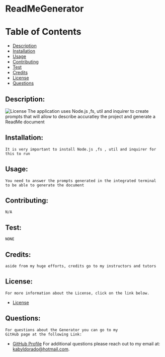 
# ReadMeGenerator
# Table of Contents
- [Description](#description)
- [Installation](#installation)
- [Usage](#usage) 
- [Contributing](#contributing)
- [Test](#test)
- [Credits](#credits)
- [License](#license) 
- [Questions](#questions)
## Description:
![License](https://img.shields.io/badge/License--blue.svg "License Badge")
    The application uses Node.js ,fs, util and inquirer to create prompts that will allow to describe accuratley the project and generate a ReadMe document
## Installation:
    It is very important to install Node.js ,fs , util and inquirer for this to run
## Usage:
    You need to answer the prompts generated in the integrated terminal  to be able to generate the document
## Contributing:
    N/A
## Test:
    NONE
## Credits:
    aside from my huge efforts, credits go to my instructors and tutors
## License:
    For more information about the License, click on the link below.
    
- [License](https://opensource.org/licenses/)
## Questions:
    For questions about the Generator you can go to my 
    GitHub page at the following Link: 
- [GitHub Profile](https://github.com/noureddine-semahi)
For additional questions please reach out to my email at: kabyldorado@hotmail.com.
